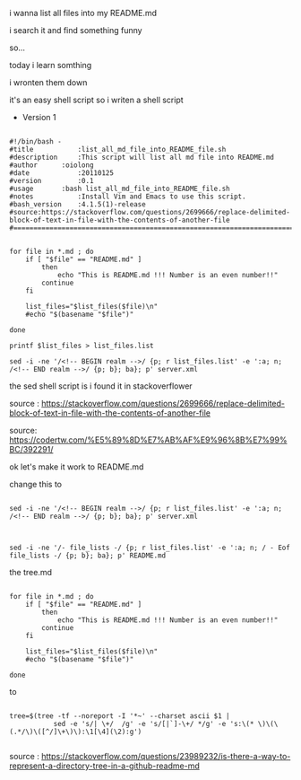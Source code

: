 i wanna list all files into my README.md

i search it and find something funny 

so...

today i learn somthing

i wronten them down

it's an easy shell script so i writen a shell script 

- Version 1 

```

#!/bin/bash -       
#title           :list_all_md_file_into_README_file.sh
#description     :This script will list all md file into README.md
#author		 :oiolong
#date            :20110125
#version         :0.1    
#usage		 :bash list_all_md_file_into_README_file.sh
#notes           :Install Vim and Emacs to use this script.
#bash_version    :4.1.5(1)-release
#source:https://stackoverflow.com/questions/2699666/replace-delimited-block-of-text-in-file-with-the-contents-of-another-file
#==============================================================================


for file in *.md ; do
	if [ "$file" == "README.md" ]
		then
			echo "This is README.md !!! Number is an even number!!"
		continue
	fi

	list_files="$list_files($file)\n"
	#echo "$(basename "$file")"
    
done

printf $list_files > list_files.list

sed -i -ne '/<!-- BEGIN realm -->/ {p; r list_files.list' -e ':a; n; /<!-- END realm -->/ {p; b}; ba}; p' server.xml

```


the sed shell script is i found it in stackoverflower

source : https://stackoverflow.com/questions/2699666/replace-delimited-block-of-text-in-file-with-the-contents-of-another-file

source: https://codertw.com/%E5%89%8D%E7%AB%AF%E9%96%8B%E7%99%BC/392291/

ok let's make it work to README.md


change this to 


```

sed -i -ne '/<!-- BEGIN realm -->/ {p; r list_files.list' -e ':a; n; /<!-- END realm -->/ {p; b}; ba}; p' server.xml


```

```

sed -i -ne '/- file_lists -/ {p; r list_files.list' -e ':a; n; / - Eof file_lists -/ {p; b}; ba}; p' README.md

```


the tree.md 


```

for file in *.md ; do
	if [ "$file" == "README.md" ]
		then
			echo "This is README.md !!! Number is an even number!!"
		continue
	fi

	list_files="$list_files($file)\n"
	#echo "$(basename "$file")"
    
done

```


to

```

tree=$(tree -tf --noreport -I '*~' --charset ascii $1 |
	       sed -e 's/| \+/  /g' -e 's/[|`]-\+/ */g' -e 's:\(* \)\(\(.*/\)\([^/]\+\)\):\1[\4](\2):g')


```
source : https://stackoverflow.com/questions/23989232/is-there-a-way-to-represent-a-directory-tree-in-a-github-readme-md
